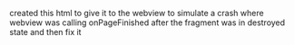 created this html to give it to the webview to simulate a crash where webview was calling onPageFinished after the fragment was in destroyed state and then fix it 
